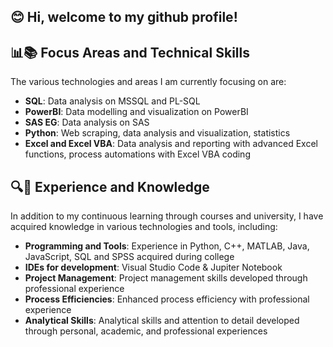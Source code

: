 ## 😊 Hi, welcome to my github profile!
## 📊📚 Focus Areas and Technical Skills 

The various technologies and areas I am currently focusing on are:

- **SQL**: Data analysis on MSSQL and PL-SQL
- **PowerBI**: Data modelling and visualization on PowerBI
- **SAS EG**: Data analysis on SAS
- **Python**: Web scraping, data analysis and visualization, statistics
- **Excel and Excel VBA**: Data analysis and reporting with advanced Excel functions, process automations with Excel VBA coding


## 🔍🌟 Experience and Knowledge

In addition to my continuous learning through courses and university, I have acquired knowledge in various technologies and tools, including:

- **Programming and Tools**: Experience in Python, C++, MATLAB, Java, JavaScript, SQL and SPSS acquired during college
- **IDEs for development**: Visual Studio Code & Jupiter Notebook
- **Project Management**: Project management skills developed through professional experience
- **Process Efficiencies**: Enhanced process efficiency with professional experience
- **Analytical Skills**: Analytical skills and attention to detail developed through personal, academic, and professional experiences
